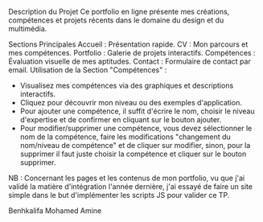 Description du Projet
Ce portfolio en ligne présente mes créations, compétences et projets récents dans le domaine du design et du multimédia.

Sections Principales
Accueil : Présentation rapide.
CV : Mon parcours et mes compétences.
Portfolio : Galerie de projets interactifs.
Compétences : Évaluation visuelle de mes aptitudes.
Contact : Formulaire de contact par email.
Utilisation de la Section "Compétences" :
- Visualisez mes compétences via des graphiques et descriptions interactifs.
- Cliquez pour découvrir mon niveau ou des exemples d'application.
- Pour ajouter une compétence, il suffit d'écrire le nom, choisir le niveau d'expertise et de confirmer en cliquant sur le bouton ajouter.
- Pour modifier/supprimer une compétence, vous devez sélectionner le nom de la compétence, faire les modifications "changement du nom/niveau
de compétence" et de cliquer sur modifier, sinon, pour la supprimer il faut juste choisir la compétence et cliquer sur le bouton supprimer.

NB : Concernant les pages et les contenus de mon portfolio, vu que j'ai validé la matière d'intégration l'année dernière, j'ai essayé de faire
un site simple dans le but d'implémenter les scripts JS pour valider ce TP.

Benhkalifa Mohamed Amine

